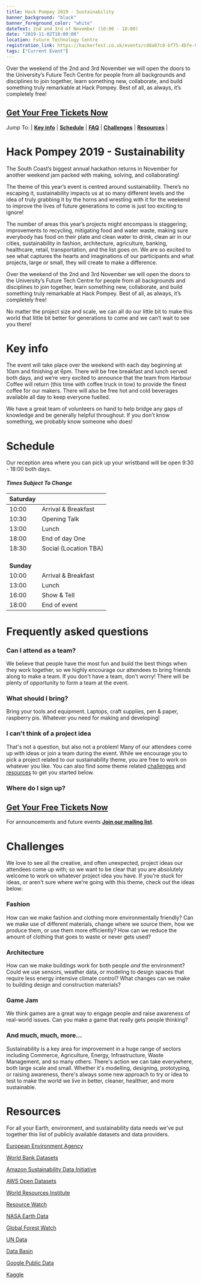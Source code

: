 ```yaml
---
title: Hack Pompey 2019 - Sustainability
banner_background: "black"
banner_foreground_color: "white"
dateText: 2nd and 3rd of November (10:00 - 18:00)
date: "2019-11-02T10:00:00"
location: Future Technology Centre
registration_link: https://hackerfest.co.uk/events/cd8a07c8-bf75-4bfe-935c-9c288151ee72
tags: ["Current Event"]
---
```


Over the weekend of the 2nd and 3rd November we will open the doors to the University’s Future Tech Centre for people from all backgrounds and disciplines to join together, learn something new, collaborate, and build something truly remarkable at Hack Pompey. Best of all, as always, it’s completely free!

## <a href="https://hackerfest.co.uk/events/cd8a07c8-bf75-4bfe-935c-9c288151ee72" target="_blank">**Get Your Free Tickets Now**</a>

Jump To:
| [**Key info**](#info)
| [**Schedule**](#schedule)
| [**FAQ**](#faq)
| [**Challenges**](#challenges)
| [**Resources**](#resources)
|

# Hack Pompey 2019 - Sustainability

The South Coast’s biggest annual hackathon returns in November for another weekend jam packed with making, solving, and collaborating!

The theme of this year’s event is centred around sustainability. There’s no escaping it, sustainability impacts us at so many different levels and the idea of truly grabbing it by the horns and wrestling with it for the weekend to improve the lives of future generations to come is just too exciting to ignore!

The number of areas this year’s projects might encompass is staggering; improvements to recycling, mitigating food and water waste, making sure everybody has food on their plate and clean water to drink, clean air in our cities, sustainability in fashion, architecture, agriculture, banking, healthcare, retail, transportation, and the list goes on. We are so excited to see what captures the hearts and imaginations of our participants and what projects, large or small, they will create to make a difference.

Over the weekend of the 2nd and 3rd November we will open the doors to the University’s Future Tech Centre for people from all backgrounds and disciplines to join together, learn something new, collaborate, and build something truly remarkable at Hack Pompey. Best of all, as always, it’s completely free!

No matter the project size and scale, we can all do our little bit to make this world that little bit better for generations to come and we can’t wait to see you there!

# Key info <a name="info"></a>

The event will take place over the weekend with each day beginning at 10am and finishing at 6pm. There will be free breakfast and lunch served both days, and we’re very excited to announce that the team from Harbour Coffee will return (this time with coffee truck in tow) to provide the finest coffee for our makers. There will also be free hot and cold beverages available all day to keep everyone fuelled.

We have a great team of volunteers on hand to help bridge any gaps of knowledge and be generally helpful throughout. If you don’t know something, we probably know someone who does!

# Schedule <a name="schedule"></a>

Our reception area where you can pick up your wristband will be open 9:30 - 18:00 both days.

#### _Times Subject To Change_

| **Saturday**   |                       |
| -------------- | --------------------- |
| 10:00          | Arrival & Breakfast   |
| 10:30          | Opening Talk          |
| 13:00          | Lunch                 |
| 18:00          | End of day One        |
| 18:30          | Social (Location TBA) |
| <br>**Sunday** |                       |
| 10:00          | Arrival & Breakfast   |
| 13:00          | Lunch                 |
| 16:00          | Show & Tell           |
| 18:00          | End of event          |

# Frequently asked questions <a name="faq"></a>

### Can I attend as a team?

We believe that people have the most fun and build the best things when they work together, so we highly encourage our attendees to bring friends along to make a team. If you don't have a team, don't worry! There will be plenty of opportunity to form a team at the event.

### What should I bring?

Bring your tools and equipment. Laptops, craft supplies, pen & paper, raspberry pis. Whatever you need for making and developing!

### I can't think of a project idea

That's not a question, but also not a problem! Many of our attendees come up with ideas or join a team during the event.
While we encourage you to pick a project related to our sustainability theme, you are free to work on whatever you like.
You can also find some theme related [challenges](#challanges) and [resources](#resources) to get you started below.

### Where do I sign up?

## <a href="https://hackerfest.co.uk/events/cd8a07c8-bf75-4bfe-935c-9c288151ee72" target="_blank">**Get Your Free Tickets Now**</a>

For announcements and future events <a href="http://eepurl.com/glFL6H" target="_blank">**Join our mailing list**</a>.

# Challenges <a name="challenges"></a>

We love to see all the creative, and often unexpected, project ideas our attendees come up with;
so we want to be clear that you are absolutely welcome to work on whatever project idea you have.
If you're stuck for ideas, or aren't sure where we're going with this theme, check out the ideas below:

### Fashion

How can we make fashion and clothing more environmentally friendly? Can we make use of different materials, change where we source them, how we produce them, or use them more efficiently? How can we reduce the amount of clothing that goes to waste or never gets used?

### Architecture

How can we make buildings work for both people _and_ the environment? Could we use sensors, weather data, or modeling to design spaces that require less energy intensive climate control? What changes can we make to building design and construction materials?

### Game Jam

We think games are a great way to engage people and raise awareness of real-world issues. Can you make a game that really gets people thinking?

### And much, much, more...

Sustainability is a key area for improvement in a huge range of sectors including Commerce, Agriculture, Energy, Infrastructure, Waste Management, and so many others. There's action we can take everywhere, both large scale and small. Whether it's modelling, designing, prototyping, or raising awareness, there's always some new approach to try or idea to test to make the world we live in better, cleaner, healthier, and more sustainable.

# Resources <a name="resources"></a>

For all your Earth, environment, and sustainability data needs we've put together this list of publicly available datasets and data providers.

<a href="https://www.eea.europa.eu/data-and-maps/" target="_blank">European Environment Agency </a>

<a href="https://data.worldbank.org/indicator" target="_blank">World Bank Datasets </a>

<a href="https://www.aboutamazon.com/sustainability/amazon-sustainability-data-initiative" target="_blank">Amazon Sustainability Data Initiative </a>

<a href="https://registry.opendata.aws/tag/sustainability" target="_blank">AWS Open Datasets </a>

<a href="https://www.wri.org/resources/data_sets" target="_blank">World Resources Institute</a>

<a href="https://resourcewatch.org/data/explore" target="_blank">Resource Watch</a>

<a href="https://search.earthdata.nasa.gov/search" target="_blank">NASA Earth Data</a>

<a href="http://data.globalforestwatch.org/" target="_blank">Global Forest Watch</a>

<a href="http://data.un.org/Explorer.aspx" target="_blank">UN Data</a>

<a href="https://databasin.org/datasets/" target="_blank">Data Basin</a>

<a href="https://www.google.com/publicdata/directory#!q=environment" target="_blank">Google Public Data</a>

<a href="https://www.kaggle.com/datasets?search=climate" target="_blank">Kaggle</a>
